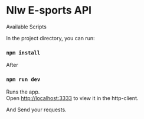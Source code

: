 # Nlw E-sports API

Available Scripts

In the project directory, you can run:

### `npm install`

After

### `npm run dev`

Runs the app.\
Open [http://localhost:3333](http://localhost:3333) to view it in the http-client.

And Send your requests.

